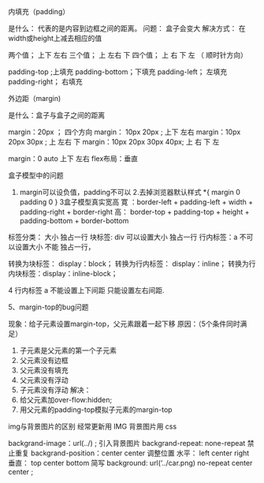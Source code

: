 内填充（padding）

是什么： 代表的是内容到边框之间的距离。
问题：  盒子会变大
解决方式： 在width或height上减去相应的值 

两个值；  上下  左右
三个值；  上   左右   下
四个值；  上  右  下  左 （ 顺时针方向）

padding-top ;上填充
padding-bottom；下填充
padding-left；  左填充
padding-right；  右填充  

外边距（margin)

是什么：盒子与盒子之间的距离

margin：20px ；  四个方向 
margin： 10px 20px ;   上下  左右
margin：10px  20px  30px ;  上  左右   下
margin：10px  20px   30px   40px;  上  右  下 左

margin：0 auto    上下 左右
flex布局：垂直


盒子模型中的问题
1.  margin可以设负值，padding不可以
2.去掉浏览器默认样式
*{ margin 0
padding 0
}
3盒子模型真实宽高
寛 ：border-left + padding-left + width + padding-right + border-right
高：  border-top + padding-top + height + padding-bottom + border-bottom

标签分类： 大小   独占一行
块标签: div    可以设置大小   独占一行
行内标签：a     不可以设置大小   不能 独占一行， 

转换为块标签：  display：block；
转换为行内标签： display：inline；
转换为行内块标签：display：inline-block；

4  行内标签 a   不能设置上下间距   只能设置左右间距.

5、margin-top的bug问题

现象：给子元素设置margin-top，父元素跟着一起下移
原因：（5个条件同时满足）
  1. 子元素是父元素的第一个子元素
  2. 父元素没有边框
  3. 父元素没有填充
  4. 父元素没有浮动
  5. 子元素没有浮动
解决：
  1. 给父元素加over-flow:hidden;
  2. 用父元素的padding-top模拟子元素的margin-top

img与背景图片的区别
经常更新用 IMG
背景图片用 css  

backgrand-image：url(../) ; 引入背景图片
backgrand-repeat: none-repeat  禁止重复
backgrand-position：center  center  调整位置
水平： left     center     right
垂直： top     center     bottom
简写  background: url(‘../car.png) no-repeat  center  center  ;
